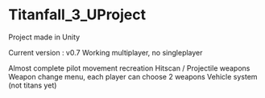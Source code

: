 # Titanfall_3_UProject
Project made in Unity

Current version : v0.7
Working multiplayer, no singleplayer

Almost complete pilot movement recreation
Hitscan / Projectile weapons 
Weapon change menu, each player can choose 2 weapons
Vehicle system (not titans yet)

